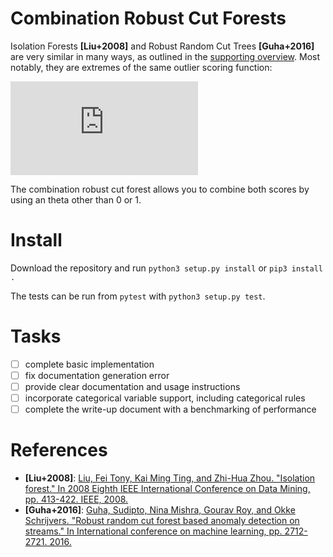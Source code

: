 # Combination Robust Cut Forests
Isolation Forests **[Liu+2008]** and Robust Random Cut Trees **[Guha+2016]** are very similar in many ways, 
as outlined in the [supporting overview](overview.pdf). Most notably, they are extremes
of the same outlier scoring function: 

![equation](https://latex.codecogs.com/gif.latex?%5Ctext%7BFor%20%7D%20%5Ctheta%20%5Cin%20%5B0%2C1%5D%20%5Ctext%7B%20let%20%7D%20%5Cmathrm%7Bscore%7D%28x%29%20%3D%20%5Ctheta%20%5Cmathrm%7Bdepth%7D%28x%29%20&plus;%20%281-%5Ctheta%29%5Cmathrm%7Bdisp%7D%28x%29)

The combination robust cut forest allows you to combine both scores by using an theta other than 0 or 1. 

# Install
Download the repository and run 
`python3 setup.py install` or `pip3 install .`

The tests can be run from `pytest` with `python3 setup.py test`.

# Tasks
- [ ] complete basic implementation
- [ ] fix documentation generation error
- [ ] provide clear documentation and usage instructions
- [ ] incorporate categorical variable support, including categorical rules
- [ ] complete the write-up document with a benchmarking of performance

# References
- **[Liu+2008]**: [Liu, Fei Tony, Kai Ming Ting, and Zhi-Hua Zhou. 
"Isolation forest." In 2008 Eighth IEEE International Conference on Data Mining, 
pp. 413-422. IEEE, 2008.](https://cs.nju.edu.cn/zhouzh/zhouzh.files/publication/icdm08b.pdf?q=isolation-forest)
- **[Guha+2016]**: [Guha, Sudipto, Nina Mishra, Gourav Roy, and Okke Schrijvers. 
"Robust random cut forest based anomaly detection on streams." 
In International conference on machine learning, pp. 2712-2721. 2016.](http://proceedings.mlr.press/v48/guha16.pdf)
